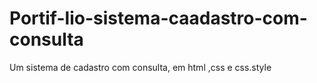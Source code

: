 # Portif-lio-sistema-caadastro-com-consulta
Um sistema de cadastro com consulta, em html ,css e css.style
